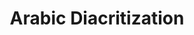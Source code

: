 ---
title: "Arabic Diacritization"

categories: ['']

tags: ['Arabic', 'Diacritization']

arwords: 'تشكيل النص العربي'

arexps: []

enwords: ['Arabic Diacritization']

enexps: []

arlexicons: 'ش'

enlexicons: 'A'

authors: ['Ruqayya Roshdy']

translators: ['']

citations: 'مقدمة في حوسبة اللغة العربية'

sources: 'مركز الملك عبدالله بن عبدالعزيز الدولي لخدمة اللغة العربية'

slug: ""
---